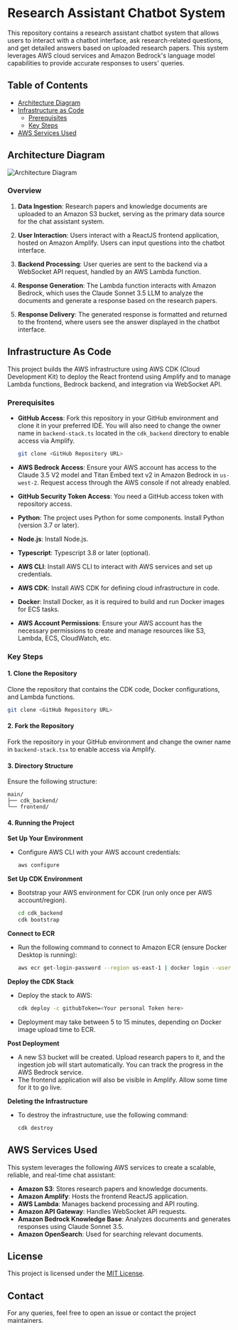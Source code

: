 # Research Assistant Chatbot System

This repository contains a research assistant chatbot system that allows users to interact with a chatbot interface, ask research-related questions, and get detailed answers based on uploaded research papers. This system leverages AWS cloud services and Amazon Bedrock's language model capabilities to provide accurate responses to users' queries.

## Table of Contents

- [Architecture Diagram](#architecture-diagram)
- [Infrastructure as Code](#infrastructure-as-code)
  - [Prerequisites](#prerequisites)
  - [Key Steps](#key-steps)
- [AWS Services Used](#aws-services-used)

## Architecture Diagram

![Architecture Diagram](path/to/architecture_diagram.png)

### Overview

1. **Data Ingestion**: Research papers and knowledge documents are uploaded to an Amazon S3 bucket, serving as the primary data source for the chat assistant system.

2. **User Interaction**: Users interact with a ReactJS frontend application, hosted on Amazon Amplify. Users can input questions into the chatbot interface.

3. **Backend Processing**: User queries are sent to the backend via a WebSocket API request, handled by an AWS Lambda function.

4. **Response Generation**: The Lambda function interacts with Amazon Bedrock, which uses the Claude Sonnet 3.5 LLM to analyze the documents and generate a response based on the research papers.

5. **Response Delivery**: The generated response is formatted and returned to the frontend, where users see the answer displayed in the chatbot interface.

## Infrastructure As Code

This project builds the AWS infrastructure using AWS CDK (Cloud Development Kit) to deploy the React frontend using Amplify and to manage Lambda functions, Bedrock backend, and integration via WebSocket API.

### Prerequisites

- **GitHub Access**: Fork this repository in your GitHub environment and clone it in your preferred IDE. You will also need to change the owner name in `backend-stack.ts` located in the `cdk_backend` directory to enable access via Amplify.
  ```bash
  git clone <GitHub Repository URL>
  ```

- **AWS Bedrock Access**: Ensure your AWS account has access to the Claude 3.5 V2 model and Titan Embed text v2 in Amazon Bedrock in `us-west-2`. Request access through the AWS console if not already enabled.

- **GitHub Security Token Access**: You need a GitHub access token with repository access.

- **Python**: The project uses Python for some components. Install Python (version 3.7 or later).

- **Node.js**: Install Node.js.

- **Typescript**: Typescript 3.8 or later (optional).

- **AWS CLI**: Install AWS CLI to interact with AWS services and set up credentials.

- **AWS CDK**: Install AWS CDK for defining cloud infrastructure in code.

- **Docker**: Install Docker, as it is required to build and run Docker images for ECS tasks.

- **AWS Account Permissions**: Ensure your AWS account has the necessary permissions to create and manage resources like S3, Lambda, ECS, CloudWatch, etc.

### Key Steps

#### 1. Clone the Repository

Clone the repository that contains the CDK code, Docker configurations, and Lambda functions.

```bash
git clone <GitHub Repository URL>
```

#### 2. Fork the Repository

Fork the repository in your GitHub environment and change the owner name in `backend-stack.tsx` to enable access via Amplify.

#### 3. Directory Structure

Ensure the following structure:
```
main/
├── cdk_backend/
└── frontend/
```

#### 4. Running the Project

**Set Up Your Environment**
- Configure AWS CLI with your AWS account credentials:
  ```bash
  aws configure
  ```

**Set Up CDK Environment**
- Bootstrap your AWS environment for CDK (run only once per AWS account/region).
  ```bash
  cd cdk_backend
  cdk bootstrap
  ```

**Connect to ECR**
- Run the following command to connect to Amazon ECR (ensure Docker Desktop is running):
  ```bash
  aws ecr get-login-password --region us-east-1 | docker login --username AWS --password-stdin <ACCOUNT_ID>.dkr.ecr.us-east-1.amazonaws.com
  ```

**Deploy the CDK Stack**
- Deploy the stack to AWS:
  ```bash
  cdk deploy -c githubToken=<Your personal Token here>
  ```
- Deployment may take between 5 to 15 minutes, depending on Docker image upload time to ECR.

**Post Deployment**
- A new S3 bucket will be created. Upload research papers to it, and the ingestion job will start automatically. You can track the progress in the AWS Bedrock service.
- The frontend application will also be visible in Amplify. Allow some time for it to go live.

**Deleting the Infrastructure**
- To destroy the infrastructure, use the following command:
  ```bash
  cdk destroy
  ```

## AWS Services Used

This system leverages the following AWS services to create a scalable, reliable, and real-time chat assistant:

- **Amazon S3**: Stores research papers and knowledge documents.
- **Amazon Amplify**: Hosts the frontend ReactJS application.
- **AWS Lambda**: Manages backend processing and API routing.
- **Amazon API Gateway**: Handles WebSocket API requests.
- **Amazon Bedrock Knowledge Base**: Analyzes documents and generates responses using Claude Sonnet 3.5.
- **Amazon OpenSearch**: Used for searching relevant documents.

## License

This project is licensed under the [MIT License](LICENSE).

## Contact

For any queries, feel free to open an issue or contact the project maintainers.
